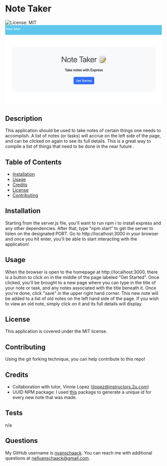 # Note Taker
  ![License: MIT](https://img.shields.io/badge/License-MIT-yellow.svg)
  ![Note Taker](./images/note-taker.png)

## Description
This application should be used to take notes of certain things one needs to accomplish. A list of notes (or tasks) will accrue on the left side of the page, and can be clicked on again to see its full details. This is a great way to compile a list of things that need to be done in the near future .

## Table of Contents 
- [Installation](#installation)
- [Usage](#usage)
- [Credits](#credits)
- [License](#license)
- [Contributing](#contributing)

## Installation
Starting from the server.js file, you'll want to run npm i to install express and any other dependencies. After that, type "npm start" to get the server to listen on the designated PORT. Go to http://localhost:3000 in your browser and once you hit enter, you'll be able to start interacting with the application!

## Usage
When the browser is open to the homepage at http://localhost:3000, there is a button to click on in the middle of the page labeled "Get Started". Once clicked, you'll be brought to a new page where you can type in the title of your note or task, and any notes associated with the title beneath it. Once you're done, click "save" in the upper right hand corner. This new note will be added to a list of old notes on the left hand side of the page. If you wish to view an old note, simply click on it and its full details will display. 

## License
  
  This application is covered under the MIT license.

## Contributing

Using the git forking technique, you can help contribute to this repo!

## Credits

- Collaboration with tutor, Vinnie Lopez (jlopez@instructors.2u.com)
- UUID NPM package: I used [this](https://www.npmjs.com/package/uuid) package to generate a unique id for every new note that was made.

## Tests

n/a

## Questions

My GitHub username is [nvanschaack](https://github.com/nvanschaack).
You can reach me with additional questions at nellvanschaack@gmail.com.
